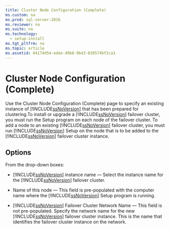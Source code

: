 ```yaml
---
title: Cluster Node Configuration (Complete)
ms.custom: na
ms.prod: sql-server-2016
ms.reviewer: na
ms.suite: na
ms.technology: 
  - setup-install
ms.tgt_pltfrm: na
ms.topic: article
ms.assetid: 64174d54-edee-49b8-9b43-039574bf2ca1
---
```

# Cluster Node Configuration (Complete)
  Use the Cluster Node Configuration \(Complete\) page to specify an existing instance of [!INCLUDE[ssNoVersion](../../Token\Other/ssNoVersion_md.md)] that has been prepared for clustering.To install or upgrade a [!INCLUDE[ssNoVersion](../../Token\Other/ssNoVersion_md.md)] failover cluster, you must run the Setup program on each node of the failover cluster. To add a node to an existing [!INCLUDE[ssNoVersion](../../Token\Other/ssNoVersion_md.md)] failover cluster, you must run [!INCLUDE[ssNoVersion](../../Token\Other/ssNoVersion_md.md)] Setup on the node that is to be added to the [!INCLUDE[ssNoVersion](../../Token\Other/ssNoVersion_md.md)] failover cluster instance.  
  
## Options  
 From the drop\-down boxes:  
  
-   [!INCLUDE[ssNoVersion](../../Token\Other/ssNoVersion_md.md)] instance name — Select the instance name for the [!INCLUDE[ssNoVersion](../../Token\Other/ssNoVersion_md.md)] failover cluster.  
  
-   Name of this node — This field is pre\-populated with the computer name where the [!INCLUDE[ssNoVersion](../../Token\Other/ssNoVersion_md.md)] Setup program is running.  
  
-   [!INCLUDE[ssNoVersion](../../Token\Other/ssNoVersion_md.md)] Failover Cluster Network Name — This field is not pre\-populated. Specify the network name for the new [!INCLUDE[ssNoVersion](../../Token\Other/ssNoVersion_md.md)] failover cluster instance. This is the name that identifies the failover cluster instance on the network.  
  
  